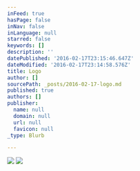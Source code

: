 ```yaml
---
inFeed: true
hasPage: false
inNav: false
inLanguage: null
starred: false
keywords: []
description: ''
datePublished: '2016-02-17T23:15:46.647Z'
dateModified: '2016-02-17T23:14:58.576Z'
title: Logo
author: []
sourcePath: _posts/2016-02-17-logo.md
published: true
authors: []
publisher:
  name: null
  domain: null
  url: null
  favicon: null
_type: Blurb

---
```

![](https://the-grid-user-content.s3-us-west-2.amazonaws.com/a5992ce2-1c3f-4486-a42d-bd444f01d893.jpg)
![](https://the-grid-user-content.s3-us-west-2.amazonaws.com/38143682-f25f-4211-bf7d-efa2ba74b757.jpg)